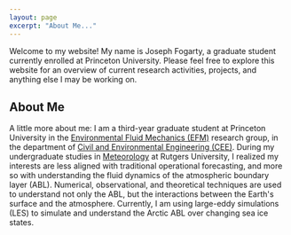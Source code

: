 ```yaml
---
layout: page
excerpt: "About Me..."
---
```


Welcome to my website! My name is Joseph Fogarty, a graduate student currently enrolled at Princeton University. Please feel free to explore this website for an overview of current research activities, projects, and anything else I may be working on.

## About Me

A little more about me: I am a third-year graduate student at Princeton University in the [Environmental Fluid Mechanics (EFM)](http://efm.princeton.edu/) research group, in the department of [Civil and Environmental Engineering (CEE)](https://cee.princeton.edu/). During my undergraduate studies in [Meteorology](https://meteorology.rutgers.edu/) at Rutgers University, I realized my interests are less aligned with traditional operational forecasting, and more so with understanding the fluid dynamics of the atmospheric boundary layer (ABL). Numerical, observational, and theoretical techniques are used to understand not only the ABL, but the interactions between the Earth's surface and the atmosphere. Currently, I am using large-eddy simulations (LES) to simulate and understand the Arctic ABL over changing sea ice states.
